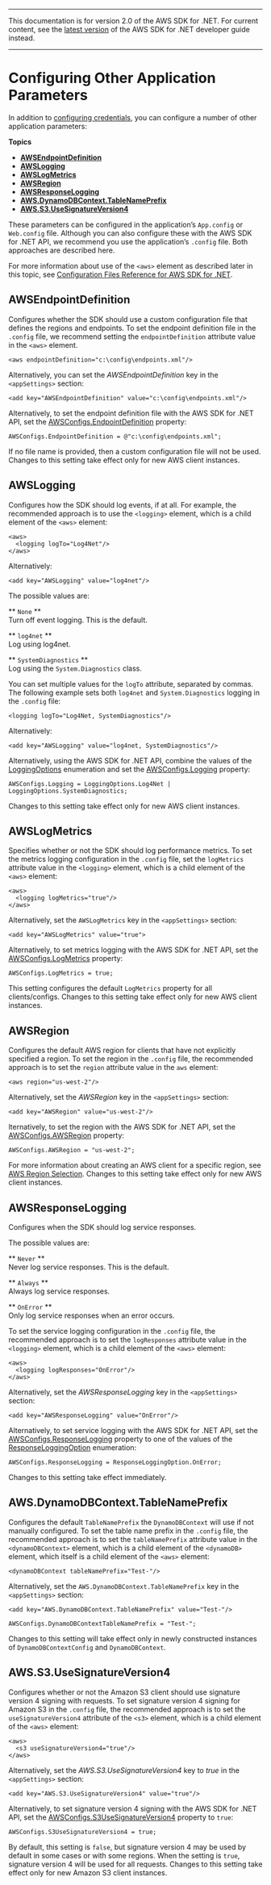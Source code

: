 --------

This documentation is for version 2\.0 of the AWS SDK for \.NET\. For current content, see the [latest version](https://docs.aws.amazon.com/sdk-for-net/latest/developer-guide) of the AWS SDK for \.NET developer guide instead\.

--------

# Configuring Other Application Parameters<a name="net-dg-config-other"></a>

In addition to [configuring credentials](net-dg-config-creds.md), you can configure a number of other application parameters:

**Topics**
+ [**AWSEndpointDefinition**](#config-setting-awsendpointdefinition)
+ [**AWSLogging**](#config-setting-awslogging)
+ [**AWSLogMetrics**](#config-setting-awslogmetrics)
+ [**AWSRegion**](#config-setting-awsregion)
+ [**AWSResponseLogging**](#config-setting-awsresponselogging)
+ [**AWS\.DynamoDBContext\.TableNamePrefix**](#config-setting-aws-dynamodbcontext-tablenameprefix)
+ [**AWS\.S3\.UseSignatureVersion4**](#config-setting-aws-s3-usesignatureversion4)

These parameters can be configured in the application’s `App.config` or `Web.config` file\. Although you can also configure these with the AWS SDK for \.NET API, we recommend you use the application’s `.config` file\. Both approaches are described here\.

For more information about use of the `<aws>` element as described later in this topic, see [Configuration Files Reference for AWS SDK for \.NET](net-dg-config-ref.md)\.

## **AWSEndpointDefinition**<a name="config-setting-awsendpointdefinition"></a>

Configures whether the SDK should use a custom configuration file that defines the regions and endpoints\. To set the endpoint definition file in the `.config` file, we recommend setting the `endpointDefinition` attribute value in the `<aws>` element\.

```
<aws endpointDefinition="c:\config\endpoints.xml"/>
```

Alternatively, you can set the *AWSEndpointDefinition* key in the `<appSettings>` section:

```
<add key="AWSEndpointDefinition" value="c:\config\endpoints.xml"/>
```

Alternatively, to set the endpoint definition file with the AWS SDK for \.NET API, set the [AWSConfigs\.EndpointDefinition](https://docs.aws.amazon.com/sdkfornet/latest/apidocs/TAWSConfigsNET45.html) property:

```
AWSConfigs.EndpointDefinition = @"c:\config\endpoints.xml";
```

If no file name is provided, then a custom configuration file will not be used\. Changes to this setting take effect only for new AWS client instances\.

## **AWSLogging**<a name="config-setting-awslogging"></a>

Configures how the SDK should log events, if at all\. For example, the recommended approach is to use the `<logging>` element, which is a child element of the `<aws>` element:

```
<aws>
  <logging logTo="Log4Net"/>
</aws>
```

Alternatively:

```
<add key="AWSLogging" value="log4net"/>
```

The possible values are:

** `None` **  
Turn off event logging\. This is the default\.

** `log4net` **  
Log using log4net\.

** `SystemDiagnostics` **  
Log using the `System.Diagnostics` class\.

You can set multiple values for the `logTo` attribute, separated by commas\. The following example sets both `log4net` and `System.Diagnostics` logging in the `.config` file:

```
<logging logTo="Log4Net, SystemDiagnostics"/>
```

Alternatively:

```
<add key="AWSLogging" value="log4net, SystemDiagnostics"/>
```

Alternatively, using the AWS SDK for \.NET API, combine the values of the [LoggingOptions](https://docs.aws.amazon.com/sdkfornet/latest/apidocs/TLoggingOptionsNET45.html) enumeration and set the [AWSConfigs\.Logging](https://docs.aws.amazon.com/sdkfornet/latest/apidocs/TAWSConfigsNET45.html) property:

```
AWSConfigs.Logging = LoggingOptions.Log4Net | LoggingOptions.SystemDiagnostics;
```

Changes to this setting take effect only for new AWS client instances\.

## **AWSLogMetrics**<a name="config-setting-awslogmetrics"></a>

Specifies whether or not the SDK should log performance metrics\. To set the metrics logging configuration in the `.config` file, set the `logMetrics` attribute value in the `<logging>` element, which is a child element of the `<aws>` element:

```
<aws>
  <logging logMetrics="true"/>
</aws>
```

Alternatively, set the `AWSLogMetrics` key in the `<appSettings>` section:

```
<add key="AWSLogMetrics" value="true">
```

Alternatively, to set metrics logging with the AWS SDK for \.NET API, set the [AWSConfigs\.LogMetrics](https://docs.aws.amazon.com/sdkfornet/latest/apidocs/TAWSConfigsNET45.html) property:

```
AWSConfigs.LogMetrics = true;
```

This setting configures the default `LogMetrics` property for all clients/configs\. Changes to this setting take effect only for new AWS client instances\.

## **AWSRegion**<a name="config-setting-awsregion"></a>

Configures the default AWS region for clients that have not explicitly specified a region\. To set the region in the `.config` file, the recommended approach is to set the `region` attribute value in the `aws` element:

```
<aws region="us-west-2"/>
```

Alternatively, set the *AWSRegion* key in the `<appSettings>` section:

```
<add key="AWSRegion" value="us-west-2"/>
```

lternatively, to set the region with the AWS SDK for \.NET API, set the [AWSConfigs\.AWSRegion](https://docs.aws.amazon.com/sdkfornet/latest/apidocs/TAWSConfigsNET45.html) property:

```
AWSConfigs.AWSRegion = "us-west-2";
```

For more information about creating an AWS client for a specific region, see [AWS Region Selection](net-dg-region-selection.md)\. Changes to this setting take effect only for new AWS client instances\.

## **AWSResponseLogging**<a name="config-setting-awsresponselogging"></a>

Configures when the SDK should log service responses\.

The possible values are:

** `Never` **  
Never log service responses\. This is the default\.

** `Always` **  
Always log service responses\.

** `OnError` **  
Only log service responses when an error occurs\.

To set the service logging configuration in the `.config` file, the recommended approach is to set the `logResponses` attribute value in the `<logging>` element, which is a child element of the `<aws>` element:

```
<aws>
  <logging logResponses="OnError"/>
</aws>
```

Alternatively, set the *AWSResponseLogging* key in the `<appSettings>` section:

```
<add key="AWSResponseLogging" value="OnError"/>
```

Alternatively, to set service logging with the AWS SDK for \.NET API, set the [AWSConfigs\.ResponseLogging](https://docs.aws.amazon.com/sdkfornet/latest/apidocs/TAWSConfigsNET45.html) property to one of the values of the [ResponseLoggingOption](https://docs.aws.amazon.com/sdkfornet/latest/apidocs/TResponseLoggingOptionNET45.html) enumeration:

```
AWSConfigs.ResponseLogging = ResponseLoggingOption.OnError;
```

Changes to this setting take effect immediately\.

## **AWS\.DynamoDBContext\.TableNamePrefix**<a name="config-setting-aws-dynamodbcontext-tablenameprefix"></a>

Configures the default `TableNamePrefix` the `DynamoDBContext` will use if not manually configured\. To set the table name prefix in the `.config` file, the recommended approach is to set the `tableNamePrefix` attribute value in the `<dynamoDBContext>` element, which is a child element of the `<dynamoDB>` element, which itself is a child element of the `<aws>` element:

```
<dynamoDBContext tableNamePrefix="Test-"/>
```

Alternatively, set the `AWS.DynamoDBContext.TableNamePrefix` key in the `<appSettings>` section:

```
<add key="AWS.DynamoDBContext.TableNamePrefix" value="Test-"/>
```

```
AWSConfigs.DynamoDBContextTableNamePrefix = "Test-";
```

Changes to this setting will take effect only in newly constructed instances of `DynamoDBContextConfig` and `DynamoDBContext`\.

## **AWS\.S3\.UseSignatureVersion4**<a name="config-setting-aws-s3-usesignatureversion4"></a>

Configures whether or not the Amazon S3 client should use signature version 4 signing with requests\. To set signature version 4 signing for Amazon S3 in the `.config` file, the recommended approach is to set the `useSignatureVersion4` attribute of the `<s3>` element, which is a child element of the `<aws>` element:

```
<aws>
  <s3 useSignatureVersion4="true"/>
</aws>
```

Alternatively, set the *AWS\.S3\.UseSignatureVersion4* key to *true* in the `<appSettings>` section:

```
<add key="AWS.S3.UseSignatureVersion4" value="true"/>
```

Alternatively, to set signature version 4 signing with the AWS SDK for \.NET API, set the [AWSConfigs\.S3UseSignatureVersion4](https://docs.aws.amazon.com/sdkfornet/latest/apidocs/TAWSConfigsNET45.html) property to `true`:

```
AWSConfigs.S3UseSignatureVersion4 = true;
```

By default, this setting is `false`, but signature version 4 may be used by default in some cases or with some regions\. When the setting is `true`, signature version 4 will be used for all requests\. Changes to this setting take effect only for new Amazon S3 client instances\.